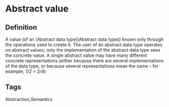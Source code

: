 # Abstract value

## Definition
A value (of an [Abstract data type](Abstract data type)) known only through the operations used to create it. The user of an abstract data type operates on abstract values; only the implementation of the abstract data type sees the concrete value. A single abstract value may have many different concrete representations (either because there are several implementations of the data type, or because several representations mean the same –  for example, *1/2 = 2/4*)

## Tags
Abstraction,Semantics


